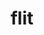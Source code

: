 ---
title: "flit"
layout: cache
categories: [package, v0.21.2]
meta: {"versions": ["2.1.0"], "compilers": ["cce@=15.0.1", "gcc@=11.4.0", "gcc@=9.4.0", "oneapi@=2023.2.0"], "oss": ["rhel8", "ubuntu20.04"], "platforms": ["linux"], "targets": ["neoverse_v1", "ppc64le", "x86_64_v3", "zen4"], "stacks": ["e4s", "e4s-cray-rhel", "e4s-neoverse_v1", "e4s-oneapi", "e4s-power", "root"], "num_specs": 5, "num_specs_by_stack": {"root": 5, "e4s-cray-rhel": 1, "e4s-neoverse_v1": 1, "e4s-power": 1, "e4s": 1, "e4s-oneapi": 1}}
spec_details: [{"hash": "hnhawbfsljd5zml3gckbxivjuzccl7sx", "compiler": "cce@=15.0.1", "versions": ["2.1.0"], "os": "rhel8", "platform": "linux", "target": "zen4", "variants": ["build_system=makefile"], "stacks": ["root", "e4s-cray-rhel"], "size": "-", "tarball": "https://binaries.spack.io/releases/v0.21.2/build_cache/linux-rhel8-zen4/cce-15.0.1/flit-2.1.0/linux-rhel8-zen4-cce-15.0.1-flit-2.1.0-hnhawbfsljd5zml3gckbxivjuzccl7sx.spack"}, {"hash": "un6nlhch6wk4l3eaevspnmbip6eei6pc", "compiler": "gcc@=11.4.0", "versions": ["2.1.0"], "os": "ubuntu20.04", "platform": "linux", "target": "neoverse_v1", "variants": ["build_system=makefile"], "stacks": ["root", "e4s-neoverse_v1"], "size": "-", "tarball": "https://binaries.spack.io/releases/v0.21.2/build_cache/linux-ubuntu20.04-neoverse_v1/gcc-11.4.0/flit-2.1.0/linux-ubuntu20.04-neoverse_v1-gcc-11.4.0-flit-2.1.0-un6nlhch6wk4l3eaevspnmbip6eei6pc.spack"}, {"hash": "s6s4re6ouy7xjh526jz5vjdk3ye4yvdc", "compiler": "gcc@=9.4.0", "versions": ["2.1.0"], "os": "ubuntu20.04", "platform": "linux", "target": "ppc64le", "variants": ["build_system=makefile"], "stacks": ["root", "e4s-power"], "size": "-", "tarball": "https://binaries.spack.io/releases/v0.21.2/build_cache/linux-ubuntu20.04-ppc64le/gcc-9.4.0/flit-2.1.0/linux-ubuntu20.04-ppc64le-gcc-9.4.0-flit-2.1.0-s6s4re6ouy7xjh526jz5vjdk3ye4yvdc.spack"}, {"hash": "lwozmcwtfvxvz7ikrwtu4dga4z5tdd7s", "compiler": "gcc@=11.4.0", "versions": ["2.1.0"], "os": "ubuntu20.04", "platform": "linux", "target": "x86_64_v3", "variants": ["build_system=makefile"], "stacks": ["e4s", "root"], "size": "-", "tarball": "https://binaries.spack.io/releases/v0.21.2/build_cache/linux-ubuntu20.04-x86_64_v3/gcc-11.4.0/flit-2.1.0/linux-ubuntu20.04-x86_64_v3-gcc-11.4.0-flit-2.1.0-lwozmcwtfvxvz7ikrwtu4dga4z5tdd7s.spack"}, {"hash": "ylqumbirpcq6s6qefdbqdaq4qfp6tvda", "compiler": "oneapi@=2023.2.0", "versions": ["2.1.0"], "os": "ubuntu20.04", "platform": "linux", "target": "x86_64_v3", "variants": ["build_system=makefile"], "stacks": ["e4s-oneapi", "root"], "size": "-", "tarball": "https://binaries.spack.io/releases/v0.21.2/build_cache/linux-ubuntu20.04-x86_64_v3/oneapi-2023.2.0/flit-2.1.0/linux-ubuntu20.04-x86_64_v3-oneapi-2023.2.0-flit-2.1.0-ylqumbirpcq6s6qefdbqdaq4qfp6tvda.spack"}]
---